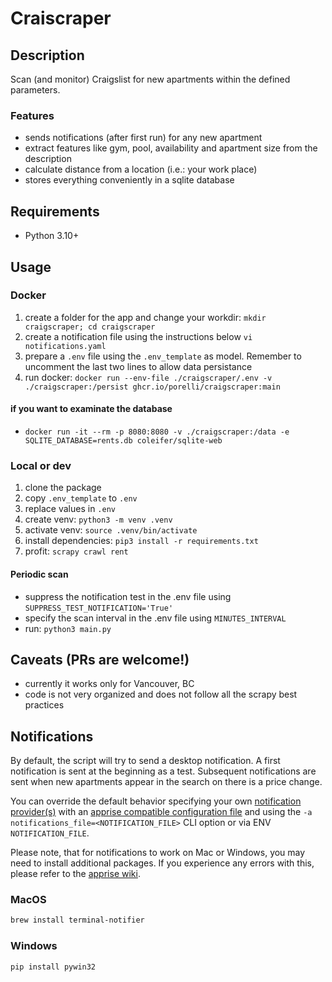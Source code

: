 # Craiscraper

## Description

Scan (and monitor) Craigslist for new apartments within the defined parameters.

### Features
- sends notifications (after first run) for any new apartment
- extract features like gym, pool, availability and apartment size from the description
- calculate distance from a location (i.e.: your work place)
- stores everything conveniently in a sqlite database

## Requirements
- Python 3.10+

## Usage

### Docker
1. create a folder for the app and change your workdir: ```mkdir craigscraper; cd craigscraper```
1. create a notification file using the instructions below ```vi notifications.yaml```
1. prepare a ```.env``` file using the ```.env_template``` as model. Remember to uncomment the last two lines to allow data persistance
1. run docker: ```docker run --env-file ./craigscraper/.env -v ./craigscraper:/persist ghcr.io/porelli/craigscraper:main```

#### if you want to examinate the database
- ```docker run -it --rm -p 8080:8080 -v ./craigscraper:/data -e SQLITE_DATABASE=rents.db coleifer/sqlite-web```

### Local or dev
1. clone the package
1. copy ```.env_template``` to ```.env```
1. replace values in ```.env```
1. create venv: ```python3 -m venv .venv```
1. activate venv: ```source .venv/bin/activate```
1. install dependencies: ```pip3 install -r requirements.txt```
1. profit: ```scrapy crawl rent```

#### Periodic scan
- suppress the notification test in the .env file using ```SUPPRESS_TEST_NOTIFICATION='True'```
- specify the scan interval in the .env file using ```MINUTES_INTERVAL```
- run: ```python3 main.py```

## Caveats (PRs are welcome!)
- currently it works only for Vancouver, BC
- code is not very organized and does not follow all the scrapy best practices

## Notifications

By default, the script will try to send a desktop notification. A first notification is sent at the beginning as a test. Subsequent notifications are sent when new apartments appear in the search on there is a price change.

You can override the default behavior specifying your own [notification provider(s)](https://github.com/caronc/apprise/wiki) with an [apprise compatible configuration file](https://github.com/caronc/apprise/wiki/config) and using the ```-a notifications_file=<NOTIFICATION_FILE>``` CLI option or via ENV ```NOTIFICATION_FILE```.

Please note, that for notifications to work on Mac or Windows, you may need to install additional packages. If you experience any errors with this, please refer to the [apprise wiki](https://github.com/caronc/apprise/wiki).

### MacOS

```bash
brew install terminal-notifier
```

### Windows

```bash
pip install pywin32
```